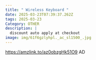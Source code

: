 ```yaml
---
title: " Wireless Keyboard "
date: 2025-03-23T07:39:37.262Z
tags: 2025-03-23
Category: OTHER
description: |
  discount auto apply at checkout 
image: img/61f6gzlyhpl._ac_sl1500_.jpg
---
```

https://amzlink.to/az0obzgHk51O9
AD